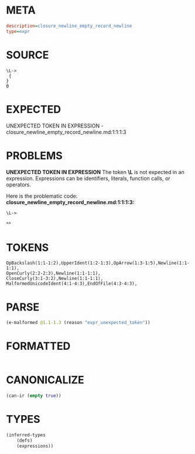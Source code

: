 # META
~~~ini
description=closure_newline_empty_record_newline
type=expr
~~~
# SOURCE
~~~roc
\L->
 {
}
Θ
~~~
# EXPECTED
UNEXPECTED TOKEN IN EXPRESSION - closure_newline_empty_record_newline.md:1:1:1:3
# PROBLEMS
**UNEXPECTED TOKEN IN EXPRESSION**
The token **\L** is not expected in an expression.
Expressions can be identifiers, literals, function calls, or operators.

Here is the problematic code:
**closure_newline_empty_record_newline.md:1:1:1:3:**
```roc
\L->
```
^^


# TOKENS
~~~zig
OpBackslash(1:1-1:2),UpperIdent(1:2-1:3),OpArrow(1:3-1:5),Newline(1:1-1:1),
OpenCurly(2:2-2:3),Newline(1:1-1:1),
CloseCurly(3:1-3:2),Newline(1:1-1:1),
MalformedUnicodeIdent(4:1-4:3),EndOfFile(4:3-4:3),
~~~
# PARSE
~~~clojure
(e-malformed @1.1-1.3 (reason "expr_unexpected_token"))
~~~
# FORMATTED
~~~roc

~~~
# CANONICALIZE
~~~clojure
(can-ir (empty true))
~~~
# TYPES
~~~clojure
(inferred-types
	(defs)
	(expressions))
~~~
